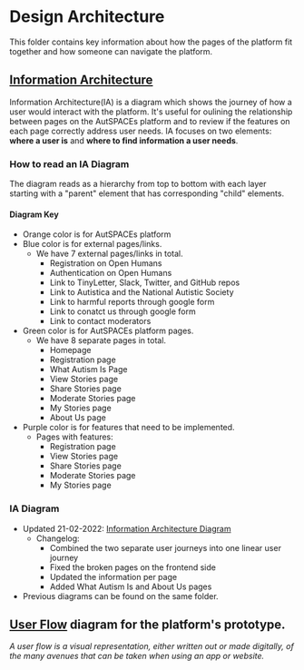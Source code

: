 # Design Architecture 

This folder contains key information about how the pages of the platform fit together and how someone can navigate the platform. 

## [Information Architecture](autspaces-ia-diagram-15-11-2021.md) 

Information Architecture(IA) is a diagram which shows the journey of how a user would interact with the platform. 
It's useful for oulining the relationship between pages on the AutSPACEs platform and to review if the features on each page correctly address user needs. 
IA focuses on two elements: **where a user is** and **where to find information a user needs**. 

### How to read an IA Diagram
The diagram reads as a hierarchy from top to bottom with each layer starting with a "parent" element that has corresponding "child" elements. 

#### Diagram Key
* Orange color is for AutSPACEs platform 
* Blue color is for external pages/links.
    * We have 7 external pages/links in total.
        * Registration on Open Humans
        * Authentication on Open Humans 
        * Link to TinyLetter, Slack, Twitter, and GitHub repos
        * Link to Autistica and the National Autistic Society
        * Link to harmful reports through google form
        * Link to conatct us through google form 
        * Link to contact moderators 
* Green color is for AutSPACEs platform pages.
    * We have 8 separate pages in total.
        * Homepage
        * Registration page
        * What Autism Is Page
        * View Stories page
        * Share Stories page
        * Moderate Stories page
        * My Stories page
        * About Us page   
* Purple color is for features that need to be implemented.
   * Pages with features:
        * Registration page
        * View Stories page
        * Share Stories page
        * Moderate Stories page
        * My Stories page  
        
### IA Diagram
* Updated 21-02-2022: [Information Architecture Diagram](https://viewer.diagrams.net/?tags=%7B%7D&highlight=0000ff&edit=_blank&layers=1&nav=1&page-id=XndytNqcHWh8WrCRgyDL&title=IA_AutSPACEs.drawio#Uhttps%3A%2F%2Fdrive.google.com%2Fuc%3Fid%3D1THiziivGBr89J5x9oJahXuHtL7iib8J1%26export%3Ddownload)
  * Changelog:
    * Combined the two separate user journeys into one linear user journey
    * Fixed the broken pages on the frontend side
    * Updated the information per page
    * Added What Autism Is and About Us pages
* Previous diagrams can be found on the same folder. 


## [User Flow](https://github.com/alan-turing-institute/AutisticaCitizenScience/tree/master/platform-designs/design-architecture/user-flow) diagram for the platform's prototype.
*A user flow is a visual representation, either written out or made digitally, of the many avenues that can be taken when using an app or website.*




